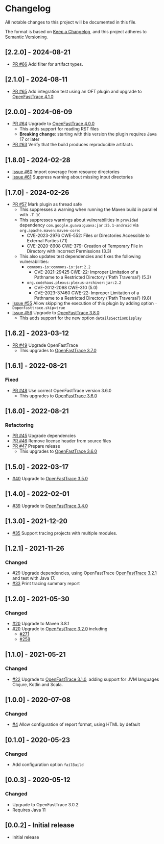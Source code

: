 # Changelog
All notable changes to this project will be documented in this file.

The format is based on [Keep a Changelog](https://keepachangelog.com/en/1.0.0/),
and this project adheres to [Semantic Versioning](https://semver.org/spec/v2.0.0.html).

## [2.2.0] - 2024-08-21

- [PR #66](https://github.com/itsallcode/openfasttrace-maven-plugin/pull/66) Add filter for artifact types.

## [2.1.0] - 2024-08-11

- [PR #65](https://github.com/itsallcode/openfasttrace-maven-plugin/pull/65) Add integration test using an OFT plugin and upgrade to [OpenFastTrace 4.1.0](https://github.com/itsallcode/openfasttrace/releases/tag/4.1.0)

## [2.0.0] - 2024-06-09

- [PR #64](https://github.com/itsallcode/openfasttrace-maven-plugin/pull/64) Upgrade to [OpenFastTrace 4.0.0](https://github.com/itsallcode/openfasttrace/releases/tag/4.0.0)
  - This adds support for reading RST files
  - **Breaking change**: starting with this version the plugin requires Java 17 or later
- [PR #63](https://github.com/itsallcode/openfasttrace-maven-plugin/pull/63) Verify that the build produces reproducible artifacts

## [1.8.0] - 2024-02-28

- [Issue #60](https://github.com/itsallcode/openfasttrace-maven-plugin/issues/60) Import coverage from resource directories
- [Issue #61](https://github.com/itsallcode/openfasttrace-maven-plugin/issues/61) Suppress warning about missing input directories

## [1.7.0] - 2024-02-26

- [PR #57](https://github.com/itsallcode/openfasttrace-maven-plugin/pull/57) Mark plugin as thread safe
  - This suppresses a warning when running the Maven build in parallel with `-T 1C`
  - This suppresses warnings about vulnerabilities in `provided` dependency `com.google.guava:guava:jar:25.1-android` via `org.apache.maven:maven-core`:
    - CVE-2023-2976 CWE-552: Files or Directories Accessible to External Parties (7.1)
    - CVE-2020-8908 CWE-379: Creation of Temporary File in Directory with Incorrect Permissions (3.3)
  - This also updates test dependencies and fixes the following vulnerabilities:
    - `commons-io:commons-io:jar:2.2`
      - CVE-2021-29425 CWE-22: Improper Limitation of a Pathname to a Restricted Directory ('Path Traversal') (5.3)
    - `org.codehaus.plexus:plexus-archiver:jar:2.2`
      - CVE-2012-2098 CWE-310 (5.0)
      - CVE-2023-37460 CWE-22: Improper Limitation of a Pathname to a Restricted Directory ('Path Traversal') (9.8)
- [Issue #55](https://github.com/itsallcode/openfasttrace-maven-plugin/issues/55) Allow skipping the execution of this plugin by adding option `-Dopenfasttrace.skip=true`
- [Issue #56](https://github.com/itsallcode/openfasttrace-maven-plugin/issues/56) Upgrade to [OpenFastTrace 3.8.0](https://github.com/itsallcode/openfasttrace/releases/tag/3.8.0)
  - This adds support for the new option `detailsSectionDisplay`

## [1.6.2] - 2023-03-12

- [PR #49](https://github.com/itsallcode/openfasttrace-maven-plugin/pull/49) Upgrade OpenFastTrace
  - This upgrades to [OpenFastTrace 3.7.0](https://github.com/itsallcode/openfasttrace/releases/tag/3.7.0)

## [1.6.1] - 2022-08-21

### Fixed

- [PR #48](https://github.com/itsallcode/openfasttrace-maven-plugin/pull/48) Use correct OpenFastTrace version 3.6.0
  - This upgrades to [OpenFastTrace 3.6.0](https://github.com/itsallcode/openfasttrace/releases/tag/3.6.0)

## [1.6.0] - 2022-08-21

### Refactoring

- [PR #45](https://github.com/itsallcode/openfasttrace-maven-plugin/pull/45) Upgrade dependencies
- [PR #46](https://github.com/itsallcode/openfasttrace-maven-plugin/pull/46) Remove license header from source files
- [PR #47](https://github.com/itsallcode/openfasttrace-maven-plugin/pull/47) Prepare release
  - This upgrades to [OpenFastTrace 3.6.0](https://github.com/itsallcode/openfasttrace/releases/tag/3.6.0)

## [1.5.0] - 2022-03-17

- [#40](https://github.com/itsallcode/openfasttrace-maven-plugin/pull/40) Upgrade to [OpenFastTrace 3.5.0](https://github.com/itsallcode/openfasttrace/releases/tag/3.5.0)

## [1.4.0] - 2022-02-01

- [#39](https://github.com/itsallcode/openfasttrace-maven-plugin/pull/39) Upgrade to [OpenFastTrace 3.4.0](https://github.com/itsallcode/openfasttrace/releases/tag/3.4.0)

## [1.3.0] - 2021-12-20

- [#35](https://github.com/itsallcode/openfasttrace-maven-plugin/issues/35) Support tracing projects with multiple modules.

## [1.2.1] - 2021-11-26

### Changed

- [#29](https://github.com/itsallcode/openfasttrace-maven-plugin/pull/29) Upgrade dependencies, using OpenFastTrace [OpenFastTrace 3.2.1](https://github.com/itsallcode/openfasttrace/releases/tag/3.2.1) and test with Java 17.
- [#33](https://github.com/itsallcode/openfasttrace-maven-plugin/issues/33) Print tracing summary report

## [1.2.0] - 2021-05-30

### Changed

- [#20](https://github.com/itsallcode/openfasttrace-maven-plugin/pull/20) Upgrade to Maven 3.8.1
- [#20](https://github.com/itsallcode/openfasttrace-maven-plugin/pull/20) Upgrade to [OpenFastTrace 3.2.0](https://github.com/itsallcode/openfasttrace/releases/tag/3.2.0) including
  - [#271](https://github.com/itsallcode/openfasttrace/issues/271)
  - [#258](https://github.com/itsallcode/openfasttrace/pull/258)

## [1.1.0] - 2021-05-21

### Changed

- [#22](https://github.com/itsallcode/openfasttrace-maven-plugin/pull/22) Upgrade to [OpenFastTrace 3.1.0](https://github.com/itsallcode/openfasttrace/releases/tag/3.1.0), adding support for JVM languages Clojure, Kotlin and Scala.

## [1.0.0] - 2020-07-08

### Changed

- [#4](https://github.com/itsallcode/openfasttrace-maven-plugin/issues/4) Allow configuration of report format, using HTML by default

## [0.1.0] - 2020-05-23

### Changed

- Add configuration option `failBuild`

## [0.0.3] - 2020-05-12

### Changed

- Upgrade to OpenFastTrace 3.0.2
- Requires Java 11

## [0.0.2] - Initial release

- Initial release
